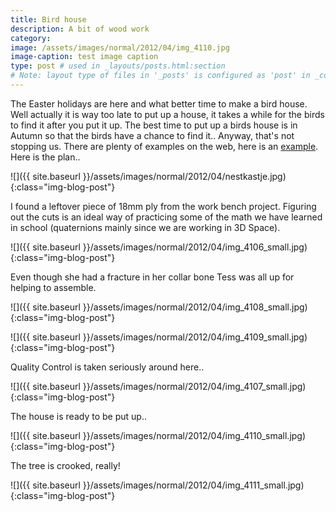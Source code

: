 ```yaml
---
title: Bird house
description: A bit of wood work
category: 
image: /assets/images/normal/2012/04/img_4110.jpg
image-caption: test image caption
type: post # used in _layouts/posts.html:section
# Note: layout type of files in '_posts' is configured as 'post' in _config.yml
---
```

The Easter holidays are here and what better time to make a bird house. Well actually it is way too late to put up a house, it takes a while for the birds to find it after you put it up. The best time to put up a birds house is in Autumn so that the birds have a chance to find it..
Anyway, that's not stopping us. There are plenty of examples on the web, here is an <a title="example" href="http://www.livios.be/nl/_build/_surr/_asse/6700.asp">example</a>.
Here is the plan..

![]({{ site.baseurl }}/assets/images/normal/2012/04/nestkastje.jpg){:class="img-blog-post"}

I found a leftover piece of 18mm ply from the work bench project. Figuring out the cuts is an ideal way of practicing some of the math we have learned in school (quaternions mainly since we are working in 3D Space).

![]({{ site.baseurl }}/assets/images/normal/2012/04/img_4106_small.jpg){:class="img-blog-post"}

Even though she had a fracture in her collar bone Tess was all up for helping to assemble.

![]({{ site.baseurl }}/assets/images/normal/2012/04/img_4108_small.jpg){:class="img-blog-post"}

![]({{ site.baseurl }}/assets/images/normal/2012/04/img_4109_small.jpg){:class="img-blog-post"}

Quality Control is taken seriously around here..

![]({{ site.baseurl }}/assets/images/normal/2012/04/img_4107_small.jpg){:class="img-blog-post"}

The house is ready to be put up..

![]({{ site.baseurl }}/assets/images/normal/2012/04/img_4110_small.jpg){:class="img-blog-post"}

The tree is crooked, really!

![]({{ site.baseurl }}/assets/images/normal/2012/04/img_4111_small.jpg){:class="img-blog-post"}
